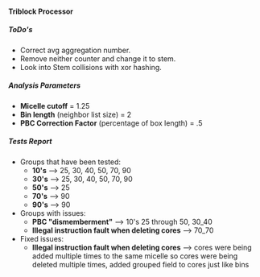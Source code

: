 #### Triblock Processor

##### ToDo's
 - Correct avg aggregation number.
 - Remove neither counter and change it to stem.
 - Look into Stem collisions with xor hashing.

##### Analysis Parameters

- **Micelle cutoff** = 1.25
- **Bin length** (neighbor list size) = 2
- **PBC Correction Factor** (percentage of box length) = .5

##### Tests Report  

- Groups that have been tested:
	+ **10's** --> 25, 30, 40, 50, 70, 90  
	+ **30's** --> 25, 30, 40, 50, 70, 90  
	+ **50's** --> 25  
	+ **70's** --> 90  
	+ **90's** --> 90
- Groups with issues:
	+ **PBC "dismemberment"** --> 10's 25 through 50, 30_40
	+ **Illegal instruction fault when deleting cores** --> 70_70
- Fixed issues:
	+ **Illegal instruction fault when deleting cores** --> cores were being added multiple times to the same micelle so cores were being deleted multiple times, added grouped field to cores just like bins 


